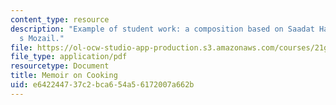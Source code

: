 ```yaml
---
content_type: resource
description: "Example of student work: a composition based on Saadat Hasan Manto\u2019\
  s Mozail."
file: https://ol-ocw-studio-app-production.s3.amazonaws.com/courses/21g-041-topics-in-south-asian-literature-and-culture-fall-2004/e642244737c2bca654a56172007a662b_MIT21G_041F04_paper.pdf
file_type: application/pdf
resourcetype: Document
title: Memoir on Cooking
uid: e6422447-37c2-bca6-54a5-6172007a662b
---
```

